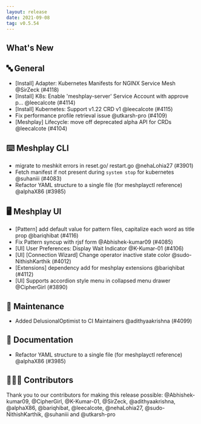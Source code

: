 ```yaml
---
layout: release
date: 2021-09-08
tag: v0.5.54
---
```


## What's New
## 🔤 General
- [Install] Adapter: Kubernetes Manifests for NGINX Service Mesh @SirZeck (#4118)
- [Install] K8s: Enable 'meshplay-server' Service Account with approve p… @leecalcote (#4114)
- [Install] Kubernetes: Support v1.22 CRD v1 @leecalcote (#4115)
- Fix performance profile retrieval issue @utkarsh-pro (#4109)
- [Meshplay] Lifecycle: move off deprecated alpha API for CRDs @leecalcote (#4104)

## ⌨️ Meshplay CLI

- migrate to meshkit errors in reset.go/ restart.go @nehaLohia27 (#3901)
- Fetch manifest if not present during `system stop` for kubernetes @suhaniii (#4083)
- Refactor YAML structure to a single file (for meshplayctl reference) @alphaX86 (#3985)

## 🖥 Meshplay UI

- [Pattern] add default value for pattern files, capitalize each word as title prop @bariqhibat (#4116)
- Fix Pattern syncup with rjsf form @Abhishek-kumar09 (#4085)
- [UI] User Preferences: Display Wait Indicator @K-Kumar-01 (#4106)
- [UI] [Connection Wizard] Change operator inactive state color @sudo-NithishKarthik (#4012)
- [Extensions] dependency add for meshplay extensions @bariqhibat (#4112)
- [UI] Supports accordion style menu in collapsed menu drawer @CipherGirl (#3890)

## 🧰 Maintenance

- Added DelusionalOptimist to CI Maintainers @adithyaakrishna (#4099)

## 📖 Documentation

- Refactor YAML structure to a single file (for meshplayctl reference) @alphaX86 (#3985)

## 👨🏽‍💻 Contributors

Thank you to our contributors for making this release possible:
@Abhishek-kumar09, @CipherGirl, @K-Kumar-01, @SirZeck, @adithyaakrishna, @alphaX86, @bariqhibat, @leecalcote, @nehaLohia27, @sudo-NithishKarthik, @suhaniii and @utkarsh-pro
